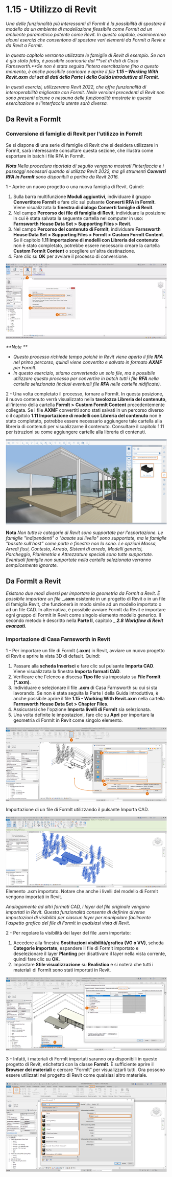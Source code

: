 # 1.15 - Utilizzo di Revit

_Una delle funzionalità più interessanti di FormIt è la possibilità di spostare il modello da un ambiente di modellazione flessibile come FormIt ad un ambiente parametrico potente come Revit. In questo capitolo, esamineremo alcuni esercizi che consentono di spostare vari elementi da FormIt a Revit e da Revit a FormIt._

_In questo capitolo verranno utilizzate le famiglie di Revit di esempio. Se non è già stato fatto, è possibile scaricarle dal **set di dati di Casa Farnsworth.**Se non è stata seguita l'intera esercitazione fino a questo momento, è anche possibile scaricare e aprire il file **1.15 – Working With Revit.axm** dai **set di dati della Parte I della Guida introduttiva di FormIt**._

_In questi esercizi, utilizzeremo Revit 2022, che offre funzionalità di interoperabilità migliorate con FormIt. Nelle versioni precedenti di Revit non sono presenti alcune o nessuna delle funzionalità mostrate in questa esercitazione e l'interfaccia utente sarà diversa._

## Da Revit a FormIt

### Conversione di famiglie di Revit per l'utilizzo in FormIt

Se si dispone di una serie di famiglie di Revit che si desidera utilizzare in FormIt, sarà interessante consultare questa sezione, che illustra come esportare in batch i file RFA in FormIt.

_**Nota**_ _Nella procedura riportata di seguito vengono mostrati l'interfaccia e i passaggi necessari quando si utilizza Revit 2022, ma gli strumenti_ _**Converti RFA in FormIt**_ _sono disponibili a partire da Revit 2016._

1 - Aprire un nuovo progetto o una nuova famiglia di Revit. Quindi:

1. Sulla barra multifunzione **Moduli aggiuntivi**, individuare il gruppo **Convertitore FormIt** e fare clic sul pulsante **Converti RFA in FormIt**. Viene visualizzata la **finestra di dialogo Converti famiglie di Revit**.
2. Nel campo **Percorso dei file di famiglia di Revit**, individuare la posizione in cui è stata salvata la seguente cartella nel computer in uso: **Farnsworth House Data Set > Supporting Files > Revit**.
3. Nel campo **Percorso del contenuto di FormIt**, individuare **Farnsworth House Data Set > Supporting Files > FormIt > Custom FormIt Content**. Se il capitolo **1.11 Importazione di modelli con Libreria del contenuto** non è stato completato, potrebbe essere necessario creare la cartella **Custom FormIt Content** o scegliere un'altra destinazione.
4. Fare clic su **OK** per avviare il processo di conversione.

![](<../../.gitbook/assets/0 (23).png>)

_**Note **_

* _Questo processo richiede tempo poiché in Revit viene aperto il file_ _**RFA**_ _nel primo percorso, quindi viene convertito e salvato in formato_ _**AXMF**_ _per FormIt._
* _In questo esercizio, stiamo convertendo un solo file, ma è possibile utilizzare questo processo per convertire in batch tutti i file_ _**RFA**_ _nella cartella selezionata (inclusi eventuali file_ _**RFA**_ _nelle cartelle nidificate)._

2 - Una volta completato il processo, tornare a FormIt. In questa posizione, il nuovo contenuto verrà visualizzato nella **tavolozza Libreria del contenuto**, all'interno della cartella **FormIt >** **Custom FormIt Content** precedentemente collegata. Se i file **AXMF** convertiti sono stati salvati in un percorso diverso o il capitolo **1.11 Importazione di modelli con Libreria del contenuto** non è stato completato, potrebbe essere necessario aggiungere tale cartella alla libreria di contenuti per visualizzarne il contenuto. Consultare il capitolo 1.11 per istruzioni su come aggiungere cartelle alla libreria di contenuti.

![](<../../.gitbook/assets/1 (24).png>)‌

**Nota** _Non tutte le categorie di Revit sono supportate per l'esportazione. Le famiglie "indipendenti" o "basate sul livello" sono supportate, ma le famiglie "basate sull'host" come porte e finestre non lo sono. Le opzioni Massa, Arredi fissi, Contesto, Arredo, Sistemi di arredo, Modelli generici, Parcheggio, Planimetria e Attrezzature speciali sono tutte supportate. Eventuali famiglie non supportate nella cartella selezionata verranno semplicemente ignorate._

## Da FormIt a Revit

_Esistono due modi diversi per importare la geometria da FormIt a Revit. È possibile importare un file_ _**.axm** esistente in un progetto di Revit o in un file di famiglia Revit, che funzionerà in modo simile ad un modello importato o ad un file CAD. In alternativa, è possibile avviare FormIt da Revit e importare ogni gruppo di FormIt in Revit come singolo elemento modello generico. Il secondo metodo è descritto nella **Parte II**, capitolo _ _**2.8**_ _**Workflow di Revit avanzati**._

### Importazione di Casa Farnsworth in Revit

1 - Per importare un file di FormIt (**.axm**) in Revit, avviare un nuovo progetto di Revit e aprire la vista 3D di default. Quindi:

1. Passare alla **scheda Inserisci** e fare clic sul pulsante **Importa CAD**. Viene visualizzata la finestra **Importa formati CAD**.
2. Verificare che l'elenco a discesa **Tipo file** sia impostato su **File FormIt (\*.axm)**.
3. Individuare e selezionare il file **.axm** di Casa Farnsworth su cui si sta lavorando. Se non è stata seguita la Parte I della Guida introduttiva, è anche possibile aprire il file **1.15 - Working With Revit.axm** nella cartella **Farnsworth House Data Set > Chapter Files**.
4. Assicurarsi che l'opzione **Importa livelli di FormIt** sia selezionata.
5. Una volta definite le impostazioni, fare clic su **Apri** per importare la geometria di FormIt in Revit come singolo elemento.

![](<../../.gitbook/assets/2 (24) (1).png>)

Importazione di un file di FormIt utilizzando il pulsante Importa CAD.

![](<../../.gitbook/assets/3 (21) (1).png>)\
Elemento .axm importato. Notare che anche i livelli del modello di FormIt vengono importati in Revit.

_Analogamente ad altri formati CAD, i layer del file originale vengono importati in Revit. Questa funzionalità consente di definire diverse impostazioni di visibilità per ciascun layer per manipolare facilmente l'aspetto grafico del file di FormIt in qualsiasi vista di Revit._

2 - Per regolare la visibilità dei layer del file .axm importato:

1. Accedere alla finestra **Sostituzioni visibilità/grafica (VG o VV)**, scheda **Categorie importate**, espandere il file di FormIt importato e deselezionare il layer **Planting** per disattivare il layer nella vista corrente, quindi fare clic su **OK**.
2. Impostare **Stile visualizzazione** su **Realistico** e si noterà che tutti i materiali di FormIt sono stati importati in Revit.

![](<../../.gitbook/assets/4 (20) (1).png>)

3 - Infatti, i materiali di FormIt importati saranno ora disponibili in questo progetto di Revit, etichettati con la classe **FormIt**. È sufficiente aprire il **Browser dei materiali** e cercare "FormIt" per visualizzarli tutti. Ora possono essere utilizzati nel progetto di Revit come qualsiasi altro materiale.

![](<../../.gitbook/assets/5 (19) (1).png>)
